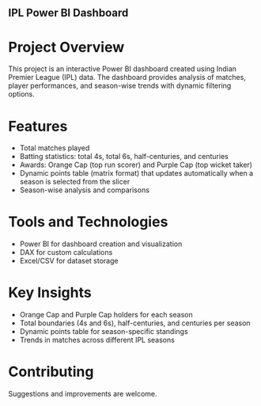 ## IPL Power BI Dashboard

# Project Overview
This project is an interactive Power BI dashboard created using Indian Premier League (IPL) data.
The dashboard provides analysis of matches, player performances, and season-wise trends with dynamic filtering options.

# Features
- Total matches played
- Batting statistics: total 4s, total 6s, half-centuries, and centuries
- Awards: Orange Cap (top run scorer) and Purple Cap (top wicket taker)
- Dynamic points table (matrix format) that updates automatically when a season is selected from the slicer
- Season-wise analysis and comparisons

# Tools and Technologies
- Power BI for dashboard creation and visualization
- DAX for custom calculations
- Excel/CSV for dataset storage

# Key Insights
- Orange Cap and Purple Cap holders for each season
- Total boundaries (4s and 6s), half-centuries, and centuries per season
- Dynamic points table for season-specific standings
- Trends in matches across different IPL seasons

# Contributing
Suggestions and improvements are welcome.

